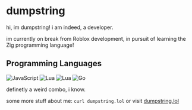 # dumpstring

hi, im dumpstring!
i am indeed, a developer.

im currently on break from Roblox development, in pursuit of learning the Zig programming language!

## Programming Languages

![JavaScript](https://img.shields.io/badge/javascript-%23323330.svg?style=for-the-badge&logo=javascript&logoColor=%23F7DF1E) ![Lua](https://img.shields.io/badge/luau-%2300a2ff.svg?style=for-the-badge&logo=lua&logoColor=white) ![Lua](https://img.shields.io/badge/lua-%232C2D72.svg?style=for-the-badge&logo=lua&logoColor=white) ![Go](https://img.shields.io/badge/go-%2300ADD8.svg?style=for-the-badge&logo=go&logoColor=white)

definetly a weird combo, i know.

some more stuff about me:
`curl dumpstring.lol` or visit [dumpstring.lol](https://dumpstring.lol)
